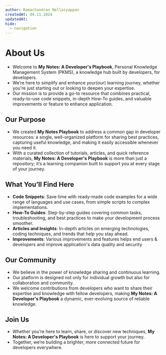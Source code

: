 ```yaml
---
author: Ramachandran Nellaiyappan
createdAt: 04.11.2024
updatedAt: 
hide:
  - navigation
---
```


# About Us

- Welcome to **My Notes: A Developer's Playbook**, Personal Knowledge Management System (PKMS), a knowledge hub built by
  developers,
  for developers.
- We’re here to simplify and enhance your(our) learning journey, whether you're just starting out or looking to deepen
  your expertise.
- Our mission is to provide a go-to resource that combines practical, ready-to-use code snippets, in-depth How-To
  guides, and valuable improvements or feature to enhance application.

## Our Purpose

- We created **My Notes Playbook** to address a common gap in developer resources: a single, well-organized platform for
  sharing
  best practices, capturing useful knowledge, and making it easily accessible whenever you need it.
- With a curated collection of tutorials, articles, and quick reference materials, **My Notes: A Developer's Playbook**
  is more than just a repository; it’s a learning companion built to support you at every stage of your journey.

## What You’ll Find Here

- **Code Snippets**: Save time with ready-made code examples for a wide range of languages and use cases, from simple
  scripts to complex implementations.
- **How-To Guides**: Step-by-step guides covering common tasks, troubleshooting, and best practices to make your
  development process smoother.
- **Articles and Insights**: In-depth articles on emerging technologies, coding techniques, and trends that help you
  stay ahead.
- **Improvements**: Various improvements and features helps end users & developers and improve application's data
  quality and security

## Our Community

- We believe in the power of knowledge sharing and continuous learning.
- Our platform is designed not only for individual growth but also for collaboration and community.
- We welcome contributions from developers who want to share their expertise and knowledge with fellow developers,
  making **My Notes: A Developer's Playbook** a dynamic, ever-evolving source of reliable knowledge.

## Join Us

- Whether you’re here to learn, share, or discover new techniques, **My Notes: A Developer's Playbook** is here to
  support your journey.
- Together, we’re building a brighter, more connected future for developers everywhere.
